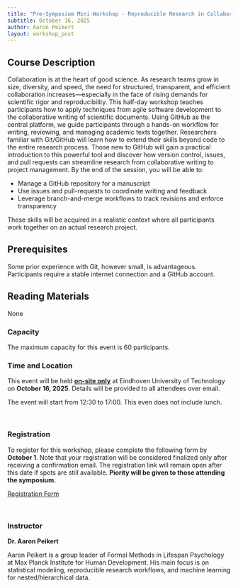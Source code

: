 ```yaml
---
title: "Pre-Symposium Mini-Workshop - Reproducible Research in Collaboration: Writing Academic Texts on GitHub Together"
subtitle: October 16, 2025
author: Aaron Peikert
layout: workshop_post
---
```


## Course Description

Collaboration is at the heart of good science. As research teams grow in
size, diversity, and speed, the need for structured, transparent, and
efficient collaboration increases—especially in the face of rising
demands for scientific rigor and reproducibility. This half-day workshop
teaches participants how to apply techniques from agile software
development to the collaborative writing of scientific documents. Using
GitHub as the central platform, we guide participants through a hands-on
workflow for writing, reviewing, and managing academic texts together.
Researchers familiar with Git/GitHub will learn how to extend their
skills beyond code to the entire research process. Those new to GitHub
will gain a practical introduction to this powerful tool and discover
how version control, issues, and pull requests can streamline research
from collaborative writing to project management. By the end of the
session, you will be able to:

* Manage a GitHub repository for a manuscript
* Use issues and pull-requests to coordinate writing and feedback
* Leverage branch-and-merge workflows to track revisions and enforce transparency


These skills will be acquired in a realistic context where all
participants work together on an actual research project. 
<br>

## Prerequisites

Some prior experience with Git, however small, is advantageous. Participants
require a stable internet connection and a GitHub account.
<br>

## Reading Materials

None
<br>

### Capacity

The maximum capacity for this event is 60 participants.

### Time and Location

This event will be held <ins>**on-site only**</ins> at Eindhoven University of Technology on **October 16, 2025**. Details will be provided to all attendees over email.

The event will start from 12:30 to 17:00. This even does not include lunch.


<br>

### Registration

To register for this workshop, please complete the following form by **October 1**. Note that your registration will be considered finalized only after receiving a confirmation email.  The registration link will remain open after this date if spots are still available. **Piority will be given to those attending the symposium.**

[Registration Form](https://forms.office.com/Pages/ResponsePage.aspx?id=R_J9zM5gD0qddXBM9g78ZP_Kihp-VglPgWom9gajHXdUMDlUNDAyV0ExUVA2OUhTNTVESzQ0UjRQSS4u)

<br>

### Instructor

**Dr. Aaron Peikert**

Aaron Peikert is a group leader of Formal Methods in Lifespan Psychology at Max Planck Institute for Human Development. His main focus is on statistical modeling, reproducible research workflows, and machine learning for nested/hierarchical data.

